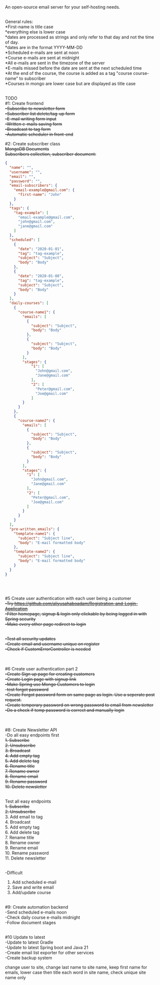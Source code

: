 An open-source email server for your self-hosting needs. <br><br>

General rules:<br>
*First-name is title case<br>
*everything else is lower case<br>
*dates are processed as strings and only refer to that day and not the time of day.<br>
*dates are in the format YYYY-MM-DD<br>
*Scheduled e-mails are sent at noon<br>
*Course e-mails are sent at midnight<br>
*All e-mails are sent in the timezone of the server<br>
*E-mails missed before the date are sent at the next scheduled time<br>
*At the end of the course, the course is added as a tag "course course-name" to subscriber<br>
*Courses in mongo are lower case but are displayed as title case<br>
<br>

TODO<br>
#1: Create frontend<br>
<s>-Subscribe to newsletter form</s><br>
<s>-Subscriber list delete/tag-up form</s><br>
<s>-E-mail writing form input</s><br>
<s>-Written e-mails saving form</s><br>
<s>-Broadcast to tag form</s><br>
<s>-Automatic scheduler in front-end</s><br>



#2: Create subscriber class<br>
<s>MongoDB Documents</s><br>
<s>Subscribers collection, subscriber document:</s><br>
```JSON
{
  "name": "",
  "username": "",
  "email": "",
  "password": "",
  "email-subscribers": {
    "email-example@gmail.com": {
      "first-name": "John"
    }
  },
  "tags": {
    "tag-example": [
      "email-example@gmail.com",
      "john@gmail.com",
      "jane@gmail.com"
    ]
  },
  "scheduled": [
    {
      "date": "2020-01-01",
      "tag": "tag-example",
      "subject": "Subject",
      "body": "Body"
    },
    {
      "date": "2020-01-08",
      "tag": "tag-example",
      "subject": "Subject",
      "body": "Body"
    }
  ],
  "daily-courses": [
    {
      "course-name1": {
        "emails": [
          {
            "subject": "Subject",
            "body": "Body"
          },
          {
            "subject": "Subject",
            "body": "Body"
          }
        ],
        "stages": {
            "1": [
              "John@gmail.com",
              "Jane@gmail.com"
            ],
            "2": [
              "Peter@gmail.com",
              "Joe@gmail.com"
            ]
        }
      }
    },
    {
      "course-name2": {
        "emails": [
          {
            "subject": "Subject",
            "body": "Body"
          },
          {
            "subject": "Subject",
            "body": "Body"
          }
        ],
        "stages": {
          "1": [
            "John@gmail.com",
            "Jane@gmail.com"
          ],
          "2": [
            "Peter@gmail.com",
            "Joe@gmail.com"
          ]
        }
      }
    }
  ],
  "pre-written_emails": {
    "template-name1": {
      "subject": "Subject line",
      "body": "E-mail formatted body"
    },
    "template-name2": {
      "subject": "Subject line",
      "body": "E-mail formatted body"
    }
  }
}
```
<br><br>

#5 Create user authentication with each user being a customer<br>
<s>-Try https://github.com/aliyusahaboadam/Registration-and-Login-Application </s><br>
<s>-Filter homepage, signup & login only clickable by being logged in with Spring security</s><br>
<s>     -Make every other page redirect to login</s><br><br>

<s>-Test all security updates</s><br>
<s>-Create email and username unique on register</s><br>
<s>-Check if CustomErrorController is needed</s><br>
<br><br>

#6 Create user authentication part 2<br>
<s>-Create Sign up page for creating customers</s><br>
<s>-Create Login page with signup link</s><br>
<s>-Make Spring use Mongo Customers to login</s><br> 
<s>-test forgot password</s><br>
<s>-Create Forgot password form on same page as login. Use a seperate post request.</s><br>
<s>-Create temporary password on wrong password to email from newsletter</s><br>
<s>-Do a check if temp password is correct and manually login</s><br>
<br><br>

#8: Create Newsletter API<br>
-Do all easy endpoints first<br>
<s>1. Subscribe</s><br>
<s>2. Unsubscribe</s><br>
<s>3. Broadcast</s><br>
<s>4. Add empty tag</s><br>
<s>5. Add delete tag</s><br>
<s>6. Rename title</s><br>
<s>7. Rename owner</s><br>
<s>8. Rename email</s><br>
<s>9. Rename password</s><br>
<s>10. Delete newsletter</s>
<br><br>

Test all easy endpoints<br>
<s>1. Subscribe</s><br>
<s>2. Unsubscribe</s><br>
3. Add email to tag<br>
4. Broadcast<br>
5. Add empty tag<br>
6. Add delete tag<br>
7. Rename title<br>
8. Rename owner<br>
9. Rename email<br>
10. Rename password<br>
11. Delete newsletter
<br><br>

-Difficult<br>
1. Add scheduled e-mail<br>
2. Save and write email<br>
3. Add/update course
<br><br>

#9: Create automation backend<br>
-Send scheduled e-mails noon<br>
-Check daily course e-mails midnight<br>
-Follow document stages<br><br>

#10 Update to latest<br>
-Update to latest Gradle<br>
-Update to latest Spring boot and Java 21<br>
-Create email list exporter for other services<br>
-Create backup system<br>

change user to site,
change last name to site name,
keep first name for emails, lower case then title each word in site name,
check unique site name only